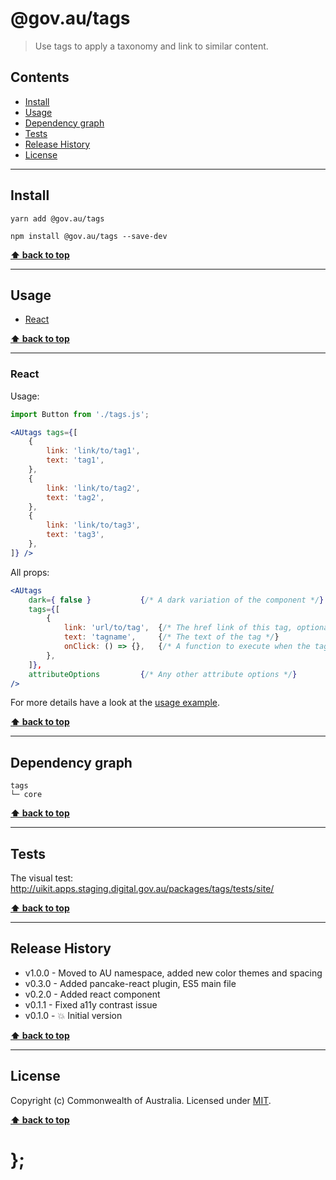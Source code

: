 @gov.au/tags
============

> Use tags to apply a taxonomy and link to similar content.


## Contents

* [Install](#install)
* [Usage](#usage)
* [Dependency graph](#dependency-graph)
* [Tests](#tests)
* [Release History](#release-history)
* [License](#license)


----------------------------------------------------------------------------------------------------------------------------------------------------------------


## Install


```shell
yarn add @gov.au/tags
```

```shell
npm install @gov.au/tags --save-dev
```


**[⬆ back to top](#contents)**


----------------------------------------------------------------------------------------------------------------------------------------------------------------


## Usage


* [React](#react)


**[⬆ back to top](#contents)**


----------------------------------------------------------------------------------------------------------------------------------------------------------------


### React

Usage:

```jsx
import Button from './tags.js';

<AUtags tags={[
	{
		link: 'link/to/tag1',
		text: 'tag1',
	},
	{
		link: 'link/to/tag2',
		text: 'tag2',
	},
	{
		link: 'link/to/tag3',
		text: 'tag3',
	},
]} />
```

All props:

```jsx
<AUtags
	dark={ false }           {/* A dark variation of the component */}
	tags={[
		{
			link: 'url/to/tag',  {/* The href link of this tag, optional */}
			text: 'tagname',     {/* The text of the tag */}
			onClick: () => {},   {/* A function to execute when the tag is clicked, optional */}
		},
	]},
	attributeOptions         {/* Any other attribute options */}
/>
```

For more details have a look at the [usage example](https://github.com/govau/uikit/tree/master/packages/tags/tests/react/index.js).


**[⬆ back to top](#contents)**


----------------------------------------------------------------------------------------------------------------------------------------------------------------


## Dependency graph

```shell
tags
└─ core
```


**[⬆ back to top](#contents)**


----------------------------------------------------------------------------------------------------------------------------------------------------------------


## Tests

The visual test: http://uikit.apps.staging.digital.gov.au/packages/tags/tests/site/


**[⬆ back to top](#contents)**


----------------------------------------------------------------------------------------------------------------------------------------------------------------


## Release History

* v1.0.0 - Moved to AU namespace, added new color themes and spacing
* v0.3.0 - Added pancake-react plugin, ES5 main file
* v0.2.0 - Added react component
* v0.1.1 - Fixed a11y contrast issue
* v0.1.0 - 💥 Initial version


**[⬆ back to top](#contents)**


----------------------------------------------------------------------------------------------------------------------------------------------------------------


## License

Copyright (c) Commonwealth of Australia.
Licensed under [MIT](https://raw.githubusercontent.com/govau/uikit/packages/core/master/LICENSE).


**[⬆ back to top](#contents)**

# };
